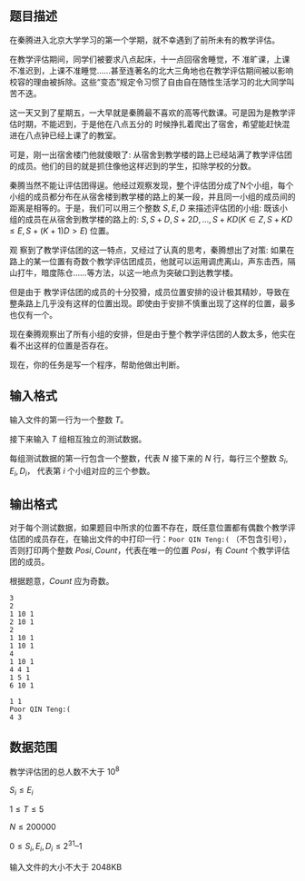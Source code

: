 ## 题目描述

在秦腾进入北京大学学习的第一个学期，就不幸遇到了前所未有的教学评估。

在教学评估期间，同学们被要求八点起床，十一点回宿舍睡觉，不 准旷课，上课不准迟到，上课不准睡觉……甚至连著名的北大三角地也在教学评估期间被以影响校容的理由被拆除。这些“变态”规定令习惯了自由自在随性生活学习的北大同学叫苦不迭。

这一天又到了星期五，一大早就是秦腾最不喜欢的高等代数课。可是因为是教学评估时期，不能迟到，于是他在八点五分的 时候挣扎着爬出了宿舍，希望能赶快混进在八点钟已经上课了的教室。

可是，刚一出宿舍楼门他就傻眼了: 从宿舍到教学楼的路上已经站满了教学评估团的成员。他们的目的就是抓住像他这样迟到的学生，扣除学校的分数。

秦腾当然不能让评估团得逞。他经过观察发现，整个评估团分成了N个小组，每个小组的成员都分布在从宿舍楼到教学楼的路上的某一段，并且同一小组的成员间的距离是相等的。于是，我们可以用三个整数 $S, E, D$ 来描述评估团的小组: 既该小组的成员在从宿舍到教学楼的路上的: $S, S + D, S + 2D, …, S + KD (K \in Z, S + KD \leq E, S + (K + 1)D > E)$ 位置。

观 察到了教学评估团的这一特点，又经过了认真的思考，秦腾想出了对策: 如果在路上的某一位置有奇数个教学评估团成员，他就可以运用调虎离山，声东击西，隔山打牛，暗度陈仓……等方法，以这一地点为突破口到达教学楼。

但是由于 教学评估团的成员的十分狡猾，成员位置安排的设计极其精妙，导致在整条路上几乎没有这样的位置出现。即使由于安排不慎重出现了这样的位置，最多也仅有一个。

现在秦腾观察出了所有小组的安排，但是由于整个教学评估团的人数太多，他实在看不出这样的位置是否存在。

现在，你的任务是写一个程序，帮助他做出判断。

## 输入格式

输入文件的第一行为一个整数 $T$。

接下来输入 $T$ 组相互独立的测试数据。

每组测试数据的第一行包含一个整数，代表 $N$ 接下来的 $N$ 行，每行三个整数 $S_i, E_i, D_i$， 代表第 $i$ 个小组对应的三个参数。

## 输出格式

对于每个测试数据，如果题目中所求的位置不存在，既任意位置都有偶数个教学评估团的成员存在，在输出文件的中打印一行：`Poor QIN Teng:(` （不包含引号），否则打印两个整数 $Posi, Count$，代表在唯一的位置 $Posi$，有 $Count$ 个教学评估团的成员。

根据题意，$Count$ 应为奇数。

```input1
3
2
1 10 1
2 10 1
2
1 10 1
1 10 1
4
1 10 1
4 4 1
1 5 1
6 10 1
```

```output1
1 1
Poor QIN Teng:(
4 3
```

## 数据范围

教学评估团的总人数不大于 $10^8$

$S_i \leq E_i$

$1 \leq T \leq 5$

$N \leq 200000$

$0 \leq S_i, E_i, D_i \leq 2^{31} – 1$

输入文件的大小不大于 2048KB

